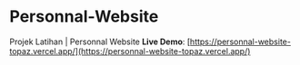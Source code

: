 # Personnal-Website
Projek Latihan | Personnal Website
**Live Demo**: [https://personnal-website-topaz.vercel.app/](https://personnal-website-topaz.vercel.app/)
